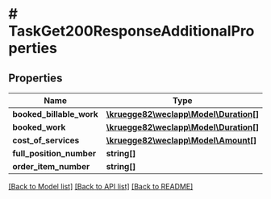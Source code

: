 # # TaskGet200ResponseAdditionalProperties

## Properties

Name | Type | Description | Notes
------------ | ------------- | ------------- | -------------
**booked_billable_work** | [**\kruegge82\weclapp\Model\Duration[]**](Duration.md) |  | [optional]
**booked_work** | [**\kruegge82\weclapp\Model\Duration[]**](Duration.md) |  | [optional]
**cost_of_services** | [**\kruegge82\weclapp\Model\Amount[]**](Amount.md) |  | [optional]
**full_position_number** | **string[]** |  | [optional]
**order_item_number** | **string[]** |  | [optional]

[[Back to Model list]](../../README.md#models) [[Back to API list]](../../README.md#endpoints) [[Back to README]](../../README.md)
